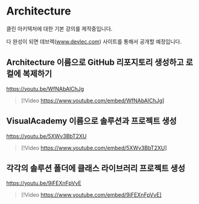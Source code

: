 # Architecture

클린 아키텍처에 대한 기본 강의를 제작중입니다.

다 완성이 되면 데브렉(www.devlec.com) 사이트를 통해서 공개할 예정입니다.

## Architecture 이름으로 GitHub 리포지토리 생성하고 로컬에 복제하기

https://youtu.be/WfNAbAlChJg

> [!Video https://www.youtube.com/embed/WfNAbAlChJg]

## VisualAcademy 이름으로 솔루션과 프로젝트 생성

https://youtu.be/5XWv3BbT2XU

> [!Video https://www.youtube.com/embed/5XWv3BbT2XU]

## 각각의 솔루션 폴더에 클래스 라이브러리 프로젝트 생성

https://youtu.be/9iFEXnFpVvE

> [!Video https://www.youtube.com/embed/9iFEXnFpVvE]
